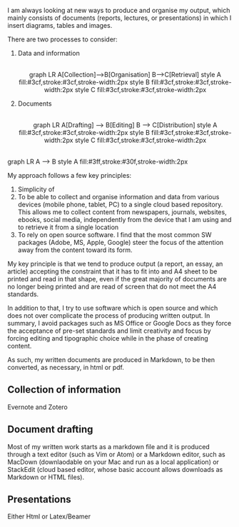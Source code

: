<body>
<script async src="https://unpkg.com/mermaid@8.2.3/dist/mermaid.min.js"></script> 
</body>

I am always looking at new ways to produce and organise my output, which mainly consists of documents (reports, lectures, or presentations) in which I insert diagrams, tables and images.

There are two processes to consider:

1. Data and information
    <center>
    <br>
    <div class="mermaid">
    graph LR
    A[Collection]-->B[Organisation]
    B-->C[Retrieval]
    style A fill:#3cf,stroke:#3cf,stroke-width:2px
    style B fill:#3cf,stroke:#3cf,stroke-width:2px
    style C fill:#3cf,stroke:#3cf,stroke-width:2px
    </div>
    </center>

2. Documents
    <center>
    <br>
    <div class="mermaid">
    graph LR
    A[Drafting] --> B[Editing]
    B --> C[Distribution]
    style A fill:#3cf,stroke:#3cf,stroke-width:2px
    style B fill:#3cf,stroke:#3cf,stroke-width:2px
    style C fill:#3cf,stroke:#3cf,stroke-width:2px
    </div>
    </center>






<br>

<div class="mermaid">
graph LR
    A --> B
  style A fill:#3ff,stroke:#30f,stroke-width:2px
</div>


My approach follows a few key principles:
1. Simplicity of 
2. To be able to collect and organise information and data from various devices (mobile phone, tablet, PC) to a single cloud based repository. This allows me to collect content from newspapers, journals, websites, ebooks, social media, independently from the device that I am using and to retrieve it from a single location
3. To rely on open source software. I find that the most common SW packages (Adobe, MS, Apple, Google) steer the focus of the attention away from the content toward its form.  


My key principle is that we tend to produce output (a report, an essay, an article) accepting the constraint that it has to fit into and A4 sheet to be printed and read in that shape, even if the great majority of documents are no longer being printed and are read of screen that do not meet the A4 standards.

In addition to that, I try to use software which is open source and which does not over complicate the process of producing written output. In summary, I avoid packages such as MS Office or Google Docs as they force the acceptance of pre-set standards and limit creativity and focus by forcing editing and tipographic choice
while in the phase of creating content.

As such, my written documents are produced in Markdown, to be then converted, as necessary, in html or pdf.

## Collection of information

Evernote and Zotero

## Document drafting

Most of my written work starts as a markdown file and it is produced through a text editor (such as Vim or Atom) or a Markdown editor, such as MacDown (downlaodable on your Mac and run as a local application) or StackEdit (cloud based editor, whose basic account allows downloads as Markdown or HTML files).




## Presentations

Either Html or Latex/Beamer
